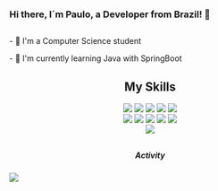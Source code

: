 ### Hi there, I´m Paulo, a Developer from Brazil! 👋

   <h2 text align="center"></h2>
   
<p>- 🔭 I'm a Computer Science student</p>
<p>- 🌱 I'm currently learning Java with SpringBoot</p> 

<div style="display: inline_block" align="center"-->

<div>
   <h2 text align="center">My Skills</h2>
</div>  

<div style="display: inline_block" align="center">	
	<div style = "align-items: center;">
		<img src="https://img.shields.io/badge/C-00599C?style=for-the-badge&logo=c&logoColor=white">
		<img src="https://img.shields.io/badge/Java-ED8B00?style=for-the-badge&logo=java&logoColor=white">
		<img src="https://img.shields.io/badge/Kotlin-0095D5?&style=for-the-badge&logo=kotlin&logoColor=white">
		<img src="https://img.shields.io/badge/PHP-777BB4?style=for-the-badge&logo=php&logoColor=white">
		<img src="https://img.shields.io/badge/Spring-6DB33F?style=for-the-badge&logo=spring&logoColor=white ">
		</br>
		<img src="https://img.shields.io/badge/Laravel-FF2D20?style=for-the-badge&logo=laravel&logoColor=white">
		<img src="https://img.shields.io/badge/MySQL-00000F?style=for-the-badge&logo=mysql&logoColor=white ">
		<img src="https://img.shields.io/badge/MongoDB-4EA94B?style=for-the-badge&logo=mongodb&logoColor=white ">
		<img src="https://img.shields.io/badge/SQLite-07405E?style=for-the-badge&logo=sqlite&logoColor=white  ">
		<img src="https://img.shields.io/badge/Heroku-430098?style=for-the-badge&logo=heroku&logoColor=white  ">
	</div>
	
<div style="display: inline_block" align="center">
		<img align = "center" src="https://www.piskelapp.com/static/resources/home/features/feature-open-source@2x.gif" />		
<div>
   <h2 text align="center"></h2>
</div>  
	
##### Activity

<div style="display: inline_block" align="center">	
	<div>
		    <img align="left" src="https://github-readme-stats.vercel.app/api/top-langs/?username=Makeavel&layout=compact&hide=Batchfile,css,shell,html&theme=dark" />	
	<div style="display: inline_block" align="center">	
</div>
<!--
**Makeavel/Makeavel** is a ✨ _special_ ✨ repository because its `README.md` (this file) appears on your GitHub profile.
![star-wars 844b5edc165817b93dbfbfd22ff3b214](https://user-images.githubusercontent.com/26925002/138603166-2a00379e-bfc8-4c1a-b581-0f2809c42e4e.gif)
Here are some ideas to get you started:

- 🔭 I’m currently working on ...
- 🌱 I’m currently learning ...
- 👯 I’m looking to collaborate on ...
- 🤔 I’m looking for help with ...
- 💬 Ask me about ...
- 📫 How to reach me: ...
- 😄 Pronouns: ...
- ⚡ Fun fact: ...

https://dev.to/envoy_/150-badges-for-github-pnk  link das plataformas

https://img.shields.io/badge/Java-ED8B00?style=for-the-badge&logo=java&logoColor=white // java
https://img.shields.io/badge/Kotlin-0095D5?&style=for-the-badge&logo=kotlin&logoColor=white // kotlin
https://img.shields.io/badge/PHP-777BB4?style=for-the-badge&logo=php&logoColor=white  // php
https://img.shields.io/badge/Laravel-FF2D20?style=for-the-badge&logo=laravel&logoColor=white  // laravel
https://img.shields.io/badge/Spring-6DB33F?style=for-the-badge&logo=spring&logoColor=white  // spring
https://img.shields.io/badge/MySQL-00000F?style=for-the-badge&logo=mysql&logoColor=white  // mysql
https://img.shields.io/badge/MongoDB-4EA94B?style=for-the-badge&logo=mongodb&logoColor=white   // mongo
https://img.shields.io/badge/SQLite-07405E?style=for-the-badge&logo=sqlite&logoColor=white    // sql
https://img.shields.io/badge/Heroku-430098?style=for-the-badge&logo=heroku&logoColor=white    // heroku
https://img.shields.io/badge/Trello-0052CC?style=for-the-badge&logo=trello&logoColor=white  // trello
<p align="left"> <img src="https://komarev.com/ghpvc/?username=makeavel&label=Profile%20views&color=0e75b6&style=flat" alt="makeavel" /> </p> // prifileViews
-->
